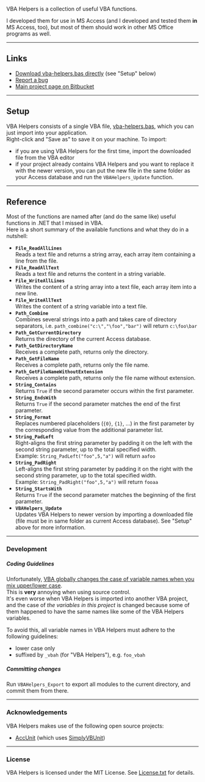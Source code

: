 
VBA Helpers is a collection of useful VBA functions.

I developed them for use in MS Access (and I developed and tested them **in** MS Access, too), but most of them should work in other MS Office programs as well.

---

## Links

- [Download vba-helpers.bas directly](https://bitbucket.org/christianspecht/vba-helpers/raw/tip/vba-helpers.bas) (see "Setup" below)
- [Report a bug](https://bitbucket.org/christianspecht/vba-helpers/issues/new)
- [Main project page on Bitbucket](https://bitbucket.org/christianspecht/vba-helpers)

---

## Setup

VBA Helpers consists of a single VBA file, [vba-helpers.bas](https://bitbucket.org/christianspecht/vba-helpers/raw/tip/vba-helpers.bas), which you can just import into your application.  
Right-click and "Save as" to save it on your machine. To import:

- if you are using VBA Helpers for the first time, import the downloaded file from the VBA editor
- if your project already contains VBA Helpers and you want to replace it with the newer version, you can put the new file in the same folder as your Access database and run the `VBAHelpers_Update` function.

---

## Reference

Most of the functions are named after (and do the same like) useful functions in .NET that I missed in VBA.  
Here is a short summary of the available functions and what they do in a nutshell:

- **`File_ReadAllLines`**  
Reads a text file and returns a string array, each array item containing a line from the file.
- **`File_ReadAllText`**  
Reads a text file and returns the content in a string variable.
- **`File_WriteAllLines`**  
Writes the content of a string array into a text file, each array item into a new line.
- **`File_WriteAllText`**  
Writes the content of a string variable into a text file.
- **`Path_Combine`**  
Combines several strings into a path and takes care of directory separators, i.e. `path_combine("c:\","\foo","bar")` will return `c:\foo\bar`
- **`Path_GetCurrentDirectory`**  
Returns the directory of the current Access database.
- **`Path_GetDirectoryName`**  
Receives a complete path, returns only the directory.
- **`Path_GetFileName`**  
Receives a complete path, returns only the file name.
- **`Path_GetFileNameWithoutExtension`**  
Receives a complete path, returns only the file name without extension.
- **`String_Contains`**  
Returns `True` if the second parameter occurs within the first parameter.
- **`String_EndsWith`**  
Returns `True` if the second parameter matches the end of the first parameter.
- **`String_Format`**  
Replaces numbered placeholders (`{0}`, `{1}`, ...) in the first parameter by the corresponding value from the additional parameter list.
- **`String_PadLeft`**  
Right-aligns the first string parameter by padding it on the left with the second string parameter, up to the total specified width.  
Example: `String_PadLeft("foo",5,"a")` will return `aafoo`
- **`String_PadRight`**  
Left-aligns the first string parameter by padding it on the right with the second string parameter, up to the total specified width.  
Example: `String_PadRight("foo",5,"a")` will return `fooaa`
- **`String_StartsWith`**  
Returns `True` if the second parameter matches the beginning of the first parameter.
- **`VBAHelpers_Update`**  
Updates VBA Helpers to newer version by importing a downloaded file (file must be in same folder as current Access database). See "Setup" above for more information.

---

### Development

##### Coding Guidelines

Unfortunately, [VBA globally changes the case of variable names when you mix upper/lower case](http://stackoverflow.com/q/4852735).  
This is **very** annoying when using source control.  
It's even worse when VBA Helpers is imported into another VBA project, and the case of *the variables in this project* is changed because some of them happened to have the same names like some of the VBA Helpers variables.

To avoid this, all variable names in VBA Helpers must adhere to the following guidelines:

- lower case only
- suffixed by `_vbah` (for "VBA Helpers"), e.g. `foo_vbah`


##### Committing changes

Run `VBAHelpers_Export` to export all modules to the current directory, and commit them from there.

---

### Acknowledgements

VBA Helpers makes use of the following open source projects:

- [AccUnit](http://accunit.access-codelib.net/) (which uses [SimplyVBUnit](http://sourceforge.net/projects/simplyvbunit/))

---

### License

VBA Helpers is licensed under the MIT License. See [License.txt](https://bitbucket.org/christianspecht/vba-helpers/raw/tip/license.txt) for details.